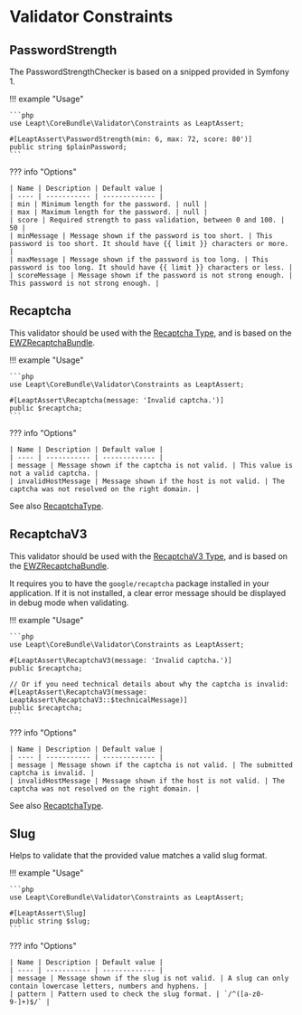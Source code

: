 # Validator Constraints

## PasswordStrength

The PasswordStrengthChecker is based on a snipped provided in Symfony 1.

!!! example "Usage"

    ```php
    use Leapt\CoreBundle\Validator\Constraints as LeaptAssert;

    #[LeaptAssert\PasswordStrength(min: 6, max: 72, score: 80')]
    public string $plainPassword;
    ```

??? info "Options"

    | Name | Description | Default value |
    | ---- | ----------- | ------------- |
    | min | Minimum length for the password. | null |
    | max | Maximum length for the password. | null |
    | score | Required strength to pass validation, between 0 and 100. | 50 |
    | minMessage | Message shown if the password is too short. | This password is too short. It should have {{ limit }} characters or more. |
    | maxMessage | Message shown if the password is too long. | This password is too long. It should have {{ limit }} characters or less. |
    | scoreMessage | Message shown if the password is not strong enough. | This password is not strong enough. |

## Recaptcha

This validator should be used with the [Recaptcha Type](form_types.md#recaptcha-type), and is based on the
[EWZRecaptchaBundle](https://github.com/excelwebzone/EWZRecaptchaBundle/).

!!! example "Usage"

    ```php
    use Leapt\CoreBundle\Validator\Constraints as LeaptAssert;

    #[LeaptAssert\Recaptcha(message: 'Invalid captcha.')]
    public $recaptcha;
    ```

??? info "Options"

    | Name | Description | Default value |
    | ---- | ----------- | ------------- |
    | message | Message shown if the captcha is not valid. | This value is not a valid captcha. |
    | invalidHostMessage | Message shown if the host is not valid. | The captcha was not resolved on the right domain. |

See also [RecaptchaType](form_types.md#recaptcha-type).

## RecaptchaV3

This validator should be used with the [RecaptchaV3 Type](form_types.md#recaptchav3-type), and is based on the
[EWZRecaptchaBundle](https://github.com/excelwebzone/EWZRecaptchaBundle/).

It requires you to have the `google/recaptcha` package installed in your application. If it is not installed, a clear
error message should be displayed in debug mode when validating.

!!! example "Usage"

    ```php
    use Leapt\CoreBundle\Validator\Constraints as LeaptAssert;

    #[LeaptAssert\RecaptchaV3(message: 'Invalid captcha.')]
    public $recaptcha;

    // Or if you need technical details about why the captcha is invalid:
    #[LeaptAssert\RecaptchaV3(message: LeaptAssert\RecaptchaV3::$technicalMessage)]
    public $recaptcha;
    ```

??? info "Options"

    | Name | Description | Default value |
    | ---- | ----------- | ------------- |
    | message | Message shown if the captcha is not valid. | The submitted captcha is invalid. |
    | invalidHostMessage | Message shown if the host is not valid. | The captcha was not resolved on the right domain. |

See also [RecaptchaType](form_types.md#recaptchav3-type).

## Slug

Helps to validate that the provided value matches a valid slug format.

!!! example "Usage"

    ```php
    use Leapt\CoreBundle\Validator\Constraints as LeaptAssert;

    #[LeaptAssert\Slug]
    public string $slug;
    ```

??? info "Options"

    | Name | Description | Default value |
    | ---- | ----------- | ------------- |
    | message | Message shown if the slug is not valid. | A slug can only contain lowercase letters, numbers and hyphens. |
    | pattern | Pattern used to check the slug format. | `/^([a-z0-9-]+)$/` |
